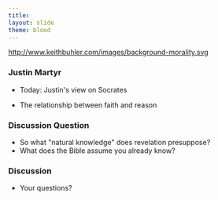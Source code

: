 ```yaml
---
title: 
layout: slide
theme: blood
---
```


<section data-background="http://www.keithbuhler.com/images/background-morality.svg"> <!--Intro slide begin-->
<section data-background="http://p8.storage.canalblog.com/86/95/1164341/90654171_o.jpg"  data-markdown><!--Intro slide begin-->


http://www.keithbuhler.com/images/background-morality.svg

# Justin Martyr

- Today: Justin's view on Socrates
* The relationship between faith and reason

</section> <!--Intro slide end-->
<section data-markdown>  <!--Slide Beginning-->








### Discussion Question

* So what "natural knowledge" does revelation presuppose? 
* What does the Bible assume you already know? 

### Discussion

* Your questions?

</section>
</section><!--Slide end-->
